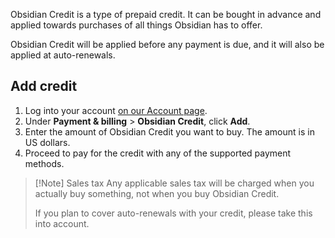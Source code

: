 Obsidian Credit is a type of prepaid credit. It can be bought in advance and applied towards purchases of all things Obsidian has to offer.

Obsidian Credit will be applied before any payment is due, and it will also be applied at auto-renewals.

## Add credit

1. Log into your account [on our Account page](https://obsidian.md/account).
2. Under **Payment & billing** > **Obsidian Credit**, click **Add**.
3. Enter the amount of Obsidian Credit you want to buy. The amount is in US dollars.
4. Proceed to pay for the credit with any of the supported payment methods.

> [!Note] Sales tax
> Any applicable sales tax will be charged when you actually buy something, not when you buy Obsidian Credit.
>
> If you plan to cover auto-renewals with your credit, please take this into account.
